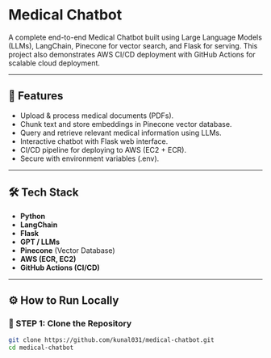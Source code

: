 # Medical Chatbot

A complete end-to-end Medical Chatbot built using Large Language Models (LLMs), LangChain, Pinecone for vector search, and Flask for serving.
This project also demonstrates AWS CI/CD deployment with GitHub Actions for scalable cloud deployment.

---

## 🚀 Features

- Upload & process medical documents (PDFs).
- Chunk text and store embeddings in Pinecone vector database.
- Query and retrieve relevant medical information using LLMs.
- Interactive chatbot with Flask web interface.
- CI/CD pipeline for deploying to AWS (EC2 + ECR).
- Secure with environment variables (.env).
---

## 🛠️ Tech Stack
- **Python**
- **LangChain**
- **Flask**
- **GPT / LLMs**
- **Pinecone** (Vector Database)
- **AWS (ECR, EC2)**
- **GitHub Actions (CI/CD)**

---

## ⚙️ How to Run Locally

### 🔹 STEP 1: Clone the Repository
```bash
git clone https://github.com/kunal031/medical-chatbot.git
cd medical-chatbot
